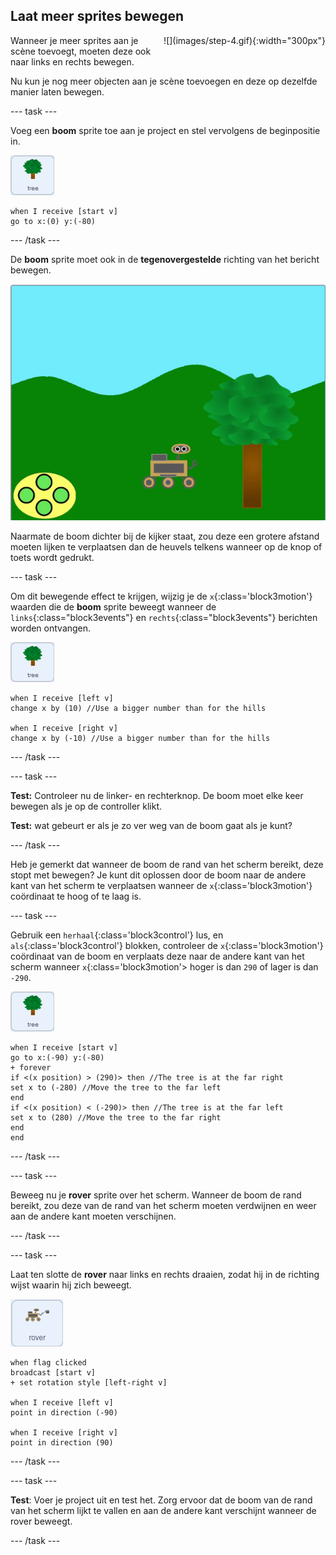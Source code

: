 ## Laat meer sprites bewegen

<div style="display: flex; flex-wrap: wrap">
<div style="flex-basis: 200px; flex-grow: 1; margin-right: 15px;">
Wanneer je meer sprites aan je scène toevoegt, moeten deze ook naar links en rechts bewegen.
</div>
<div>
![](images/step-4.gif){:width="300px"}
</div>
</div>

Nu kun je nog meer objecten aan je scène toevoegen en deze op dezelfde manier laten bewegen.

--- task ---

Voeg een **boom** sprite toe aan je project en stel vervolgens de beginpositie in.

![De boom sprite.](images/tree-sprite.png)
```blocks3
when I receive [start v]
go to x:(0) y:(-80)
```

--- /task ---

De **boom** sprite moet ook in de **tegenovergestelde** richting van het bericht bewegen.

![Animatie van een boom die naar rechts en links beweegt, waarbij de x-coördinaat verandert.](images/scrolling-tree.gif)

Naarmate de boom dichter bij de kijker staat, zou deze een grotere afstand moeten lijken te verplaatsen dan de heuvels telkens wanneer op de knop of toets wordt gedrukt.

--- task ---

Om dit bewegende effect te krijgen, wijzig je de `x`{:class='block3motion'} waarden die de **boom** sprite beweegt wanneer de `links`{:class="block3events"} en `rechts`{:class="block3events"} berichten worden ontvangen.

![De boom sprite.](images/tree-sprite.png)

```blocks3
when I receive [left v]
change x by (10) //Use a bigger number than for the hills

when I receive [right v]
change x by (-10) //Use a bigger number than for the hills
```

--- /task ---

--- task ---

**Test:** Controleer nu de linker- en rechterknop. De boom moet elke keer bewegen als je op de controller klikt.

**Test:** wat gebeurt er als je zo ver weg van de boom gaat als je kunt?

--- /task ---

Heb je gemerkt dat wanneer de boom de rand van het scherm bereikt, deze stopt met bewegen? Je kunt dit oplossen door de boom naar de andere kant van het scherm te verplaatsen wanneer de `x`{:class='block3motion'} coördinaat te hoog of te laag is.

--- task ---

Gebruik een `herhaal`{:class='block3control'} lus, en `als`{:class='block3control'} blokken, controleer de `x`{:class='block3motion'} coördinaat van de boom en verplaats deze naar de andere kant van het scherm wanneer `x`{:class='block3motion'> hoger is dan `290` of lager is dan `-290`.

![De boom sprite.](images/tree-sprite.png)

```blocks3
when I receive [start v]
go to x:(-90) y:(-80)
+ forever
if <(x position) > (290)> then //The tree is at the far right
set x to (-280) //Move the tree to the far left
end
if <(x position) < (-290)> then //The tree is at the far left
set x to (280) //Move the tree to the far right
end
end
```

--- /task ---

--- task ---

Beweeg nu je **rover** sprite over het scherm. Wanneer de boom de rand bereikt, zou deze van de rand van het scherm moeten verdwijnen en weer aan de andere kant moeten verschijnen.

--- /task ---

--- task ---

Laat ten slotte de **rover** naar links en rechts draaien, zodat hij in de richting wijst waarin hij zich beweegt.

![De rover sprite.](images/rover-sprite.png)

```blocks3
when flag clicked
broadcast [start v]
+ set rotation style [left-right v]

when I receive [left v]
point in direction (-90)

when I receive [right v]
point in direction (90)
```

--- /task ---

--- task ---

**Test**: Voer je project uit en test het. Zorg ervoor dat de boom van de rand van het scherm lijkt te vallen en aan de andere kant verschijnt wanneer de rover beweegt.

--- /task ---
